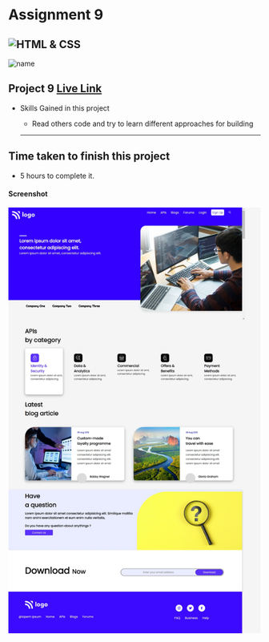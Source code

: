 # Assignment 9
![HTML & CSS](https://img.shields.io/badge/HTML-CSS-orange)
---
![name](https://img.shields.io/badge/Ehraz%20Ahmad-Full%20stack%20developer-green)

## Project 9 [Live Link](https://dainty-sable-472cdf.netlify.app/)

-   Skills Gained in this project
    -   Read others code and try to learn different approaches for building

    ---

## Time taken to finish this project

-   5 hours to complete it.

#### Screenshot

![Desktop](./live-class-project-9/Project9.jpeg)